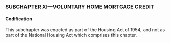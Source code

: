 ### SUBCHAPTER XI—VOLUNTARY HOME MORTGAGE CREDIT ###

#### Codification ####

This subchapter was enacted as part of the Housing Act of 1954, and not as part of the National Housing Act which comprises this chapter.